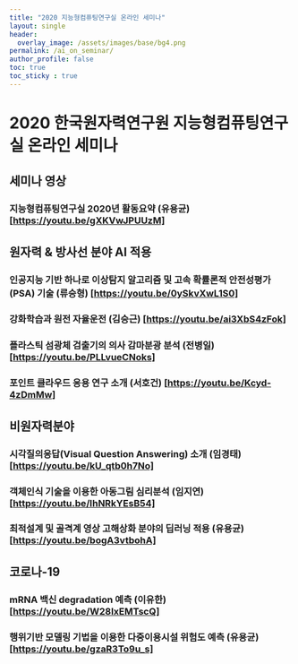 ```yaml
---
title: "2020 지능형컴퓨팅연구실 온라인 세미나"
layout: single
header:
  overlay_image: /assets/images/base/bg4.png
permalink: /ai_on_seminar/
author_profile: false
toc: true
toc_sticky : true
---
```


# 2020 한국원자력연구원 지능형컴퓨팅연구실 온라인 세미나 

## 세미나 영상

### 지능형컴퓨팅연구실 2020년 활동요약 (유용균) [https://youtu.be/gXKVwJPUUzM]

## 원자력 & 방사선 분야 AI 적용
### 인공지능 기반 하나로 이상탐지 알고리즘 및 고속 확률론적 안전성평가(PSA) 기술 (류승형) [https://youtu.be/0ySkvXwL1S0]
### 강화학습과 원전 자율운전 (김승근) [https://youtu.be/ai3XbS4zFok]
### 플라스틱 섬광체 검출기의 의사 감마분광 분석 (전병일) [https://youtu.be/PLLvueCNoks]
### 포인트 클라우드 응용 연구 소개 (서호건) [https://youtu.be/Kcyd-4zDmMw]

## 비원자력분야
### 시각질의응답(Visual Question Answering) 소개 (임경태) [https://youtu.be/kU_qtb0h7No]
### 객체인식 기술을 이용한 아동그림 심리분석 (임지연) [https://youtu.be/IhNRkYEsB54]
### 최적설계 및 골격계 영상 고해상화 분야의 딥러닝 적용 (유용균) [https://youtu.be/bogA3vtbohA]

## 코로나-19
### mRNA 백신 degradation 예측 (이유한) [https://youtu.be/W28IxEMTscQ]
### 행위기반 모델링 기법을 이용한 다중이용시설 위험도 예측 (유용균) [https://youtu.be/gzaR3To9u_s]
